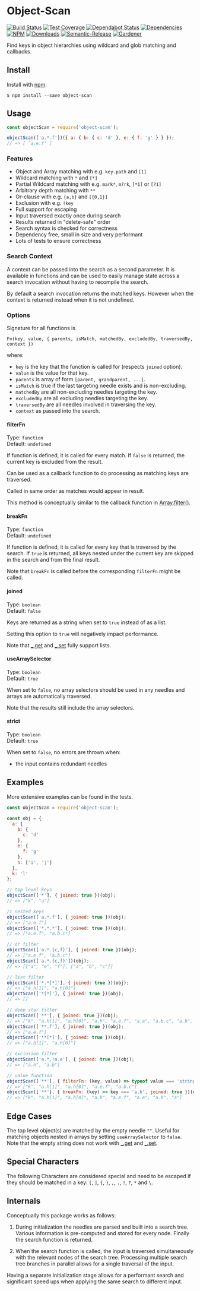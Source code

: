 # Object-Scan

[![Build Status](https://circleci.com/gh/blackflux/object-scan.png?style=shield)](https://circleci.com/gh/blackflux/object-scan)
[![Test Coverage](https://img.shields.io/coveralls/blackflux/object-scan/master.svg)](https://coveralls.io/github/blackflux/object-scan?branch=master)
[![Dependabot Status](https://api.dependabot.com/badges/status?host=github&repo=blackflux/object-scan)](https://dependabot.com)
[![Dependencies](https://david-dm.org/blackflux/object-scan/status.svg)](https://david-dm.org/blackflux/object-scan)
[![NPM](https://img.shields.io/npm/v/object-scan.svg)](https://www.npmjs.com/package/object-scan)
[![Downloads](https://img.shields.io/npm/dt/object-scan.svg)](https://www.npmjs.com/package/object-scan)
[![Semantic-Release](https://github.com/blackflux/js-gardener/blob/master/assets/icons/semver.svg)](https://github.com/semantic-release/semantic-release)
[![Gardener](https://github.com/blackflux/js-gardener/blob/master/assets/badge.svg)](https://github.com/blackflux/js-gardener)

Find keys in object hierarchies using wildcard and glob matching and callbacks.

## Install

Install with [npm](https://www.npmjs.com/):

    $ npm install --save object-scan

## Usage

<!-- eslint-disable-next-line import/no-unresolved, import/no-extraneous-dependencies -->
```js
const objectScan = require('object-scan');

objectScan(['a.*.f'])({ a: { b: { c: 'd' }, e: { f: 'g' } } });
// => [ 'a.e.f' ]
```

### Features

- Object and Array matching with e.g. `key.path` and `[1]`
- Wildcard matching with `*` and `[*]`
- Partial Wildcard matching with e.g. `mark*`, `m?rk`, `[*1]` or `[?1]`
- Arbitrary depth matching with `**`
- Or-clause with e.g. `{a,b}` and `[{0,1}]`
- Exclusion with e.g. `!key`
- Full support for escaping
- Input traversed exactly once during search
- Results returned in "delete-safe" order
- Search syntax is checked for correctness
- Dependency free, small in size and very performant
- Lots of tests to ensure correctness

### Search Context

A context can be passed into the search as a second parameter. It is available in functions
and can be used to easily manage state across a search invocation without having to recompile the search.

By default a search invocation returns the matched keys.
However when the context is returned instead when it is not undefined.

### Options

Signature for all functions is

    Fn(key, value, { parents, isMatch, matchedBy, excludedBy, traversedBy, context })

where:
- `key` is the key that the function is called for (respects `joined` option).
- `value` is the value for that key.
- `parents` is array of form `[parent, grandparent, ...]`.
- `isMatch` is true if the last targeting needle exists and is non-excluding.
- `matchedBy` are all non-excluding needles targeting the key.
- `excludedBy` are all excluding needles targeting the key.
- `traversedBy` are all needles involved in traversing the key.
- `context` as passed into the search.

#### filterFn

Type: `function`<br>
Default: `undefined`

If function is defined, it is called for every match. If `false`
is returned, the current key is excluded from the result.

Can be used as a callback function to do processing as matching keys are traversed.

Called in same order as matches would appear in result.

This method is conceptually similar to the callback function in
[Array.filter()](https://developer.mozilla.org/en-US/docs/Web/JavaScript/Reference/Global_Objects/Array/filter).

#### breakFn

Type: `function`<br>
Default: `undefined`

If function is defined, it is called for every key that is traversed by
the search. If `true` is returned, all keys nested under the current key are
skipped in the search and from the final result.

Note that `breakFn` is called before the corresponding `filterFn` might be called.

#### joined

Type: `boolean`<br>
Default: `false`

Keys are returned as a string when set to `true` instead of as a list.

Setting this option to `true` will negatively impact performance.

Note that [_.get](https://lodash.com/docs/#get) and [_.set](https://lodash.com/docs/#set) fully support lists.

#### useArraySelector

Type: `boolean`<br>
Default: `true`

When set to `false`, no array selectors should be used in any needles and arrays are automatically traversed.

Note that the results still include the array selectors.

#### strict

Type: `boolean`<br>
Default: `true`

When set to `false`, no errors are thrown when:
- the input contains redundant needles

## Examples

More extensive examples can be found in the tests.

<!-- eslint-disable-next-line import/no-unresolved, import/no-extraneous-dependencies -->
```js
const objectScan = require('object-scan');

const obj = {
  a: {
    b: {
      c: 'd'
    },
    e: {
      f: 'g'
    },
    h: ['i', 'j']
  },
  k: 'l'
};

// top level keys
objectScan(['*'], { joined: true })(obj);
// => ["k", "a"]

// nested keys
objectScan(['a.*.f'], { joined: true })(obj);
// => ["a.e.f"]
objectScan(['*.*.*'], { joined: true })(obj);
// => ["a.e.f", "a.b.c"]

// or filter
objectScan(['a.*.{c,f}'], { joined: true })(obj);
// => ["a.e.f", "a.b.c"]
objectScan(['a.*.{c,f}'])(obj);
// => [["a", "e", "f"], ["a", "b", "c"]]

// list filter
objectScan(['*.*[*]'], { joined: true })(obj);
// => ["a.h[1]", "a.h[0]"]
objectScan(['*[*]'], { joined: true })(obj);
// => []

// deep star filter
objectScan(['**'], { joined: true })(obj);
// => ["k", "a.h[1]", "a.h[0]", "a.h", "a.e.f", "a.e", "a.b.c", "a.b", "a"]
objectScan(['**.f'], { joined: true })(obj);
// => ["a.e.f"]
objectScan(['**[*]'], { joined: true })(obj);
// => ["a.h[1]", "a.h[0]"]

// exclusion filter
objectScan(['a.*,!a.e'], { joined: true })(obj);
// => ["a.h", "a.b"]

// value function
objectScan(['**'], { filterFn: (key, value) => typeof value === 'string', joined: true })(obj);
// => ["k", "a.h[1]", "a.h[0]", "a.e.f", "a.b.c"]
objectScan(['**'], { breakFn: (key) => key === 'a.b', joined: true })(obj);
// => ["k", "a.h[1]", "a.h[0]", "a.h", "a.e.f", "a.e", "a.b", "a"]
```

## Edge Cases

The top level object(s) are matched by the empty needle `""`.
Useful for matching objects nested in arrays by setting `useArraySelector` to `false`.
Note that the empty string does not work with [_.get](https://lodash.com/docs/#get) and [_.set](https://lodash.com/docs/#set).

## Special Characters

The following Characters are considered special and need to
be escaped if they should be matched in a key: `[`, `]`, `{`, `}`, `,`, `.`, `!`, `?`, `*` and `\`.

## Internals

Conceptually this package works as follows:

1. During initialization the needles are parsed and built into a search tree.
Various information is pre-computed and stored for every node.
Finally the search function is returned.

2. When the search function is called, the input is traversed simultaneously with
the relevant nodes of the search tree. Processing multiple search tree branches
in parallel allows for a single traversal of the input.

Having a separate initialization stage allows for a performant search and
significant speed ups when applying the same search to different input.
